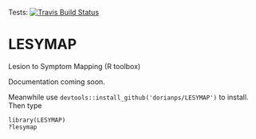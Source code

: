 Tests: [![Travis Build Status](https://travis-ci.org/dorianps/LESYMAP.png?branch=master)](https://travis-ci.org/dorianps/LESYMAP)
# LESYMAP
Lesion to Symptom Mapping (R toolbox)


Documentation coming soon.

Meanwhile use `devtools::install_github('dorianps/LESYMAP')` to install.  
Then type

```
library(LESYMAP)
?lesymap
```
